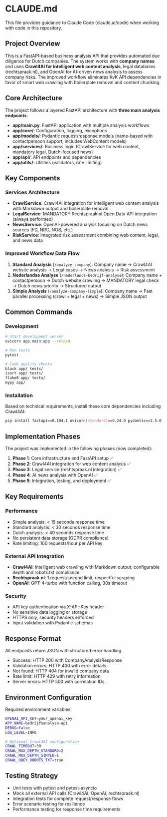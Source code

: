 # CLAUDE.md

This file provides guidance to Claude Code (claude.ai/code) when working with code in this repository.

## Project Overview

This is a FastAPI-based business analysis API that provides automated due diligence for Dutch companies. The system works with **company names** and uses **Crawl4AI for intelligent web content analysis**, legal databases (rechtspraak.nl), and OpenAI for AI-driven news analysis to assess company risks. The improved workflow eliminates KvK API dependencies in favor of smart web crawling with boilerplate removal and content chunking.

## Core Architecture

The project follows a layered FastAPI architecture with **three main analysis endpoints**:

- **app/main.py**: FastAPI application with multiple analysis workflows
- **app/core/**: Configuration, logging, exceptions
- **app/models/**: Pydantic request/response models (name-based with contactpersoon support, includes WebContent models)
- **app/services/**: Business logic (CrawlService for web content, mandatory legal, Dutch-focused news)
- **app/api/**: API endpoints and dependencies
- **app/utils/**: Utilities (validators, rate limiting)

## Key Components

### Services Architecture
- **CrawlService**: Crawl4AI integration for intelligent web content analysis with Markdown output and boilerplate removal
- **LegalService**: MANDATORY Rechtspraak.nl Open Data API integration (always performed)
- **NewsService**: OpenAI-powered analysis focusing on Dutch news sources (FD, NRC, NOS, etc.)
- **RiskService**: Integrated risk assessment combining web content, legal, and news data

### Improved Workflow Data Flow
1. **Standard Analysis** (`/analyze-company`): Company name → Crawl4AI website analysis → Legal cases → News analysis → Risk assessment
2. **Nederlandse Analyse** (`/nederlands-bedrijf-analyse`): Company name + contactpersoon → Dutch website crawling → MANDATORY legal check → Dutch news priority → Structured output
3. **Simple Analysis** (`/analyze-company-simple`): Company name → Fast parallel processing (crawl + legal + news) → Simple JSON output

## Common Commands

### Development
```bash
# Start development server
uvicorn app.main:app --reload

# Run tests
pytest

# Code quality checks
black app/ tests/
isort app/ tests/
flake8 app/ tests/
mypy app/
```

### Installation
Based on technical requirements, install these core dependencies including Crawl4AI:
```bash
pip install fastapi==0.104.1 uvicorn[standard]==0.24.0 pydantic==2.5.0 httpx==0.25.2 beautifulsoup4==4.12.2 lxml==4.9.3 openai==1.3.0 python-decouple==3.8 structlog==23.2.0 tenacity==8.2.3 crawl4ai==0.3.74
```

## Implementation Phases

The project was implemented in the following phases (now completed):
1. **Phase 1**: Core infrastructure and FastAPI setup ✅
2. **Phase 2**: Crawl4AI integration for web content analysis ✅ 
3. **Phase 3**: Legal service (rechtspraak.nl integration) ✅
4. **Phase 4**: AI news analysis with OpenAI ✅
5. **Phase 5**: Integration, testing, and deployment ✅

## Key Requirements

### Performance
- Simple analysis: < 15 seconds response time
- Standard analysis: < 30 seconds response time
- Dutch analysis: < 40 seconds response time
- No persistent data storage (GDPR compliance)
- Rate limiting: 100 requests/hour per API key

### External API Integration
- **Crawl4AI**: Intelligent web crawling with Markdown output, configurable depth and robots.txt compliance
- **Rechtspraak.nl**: 1 request/second limit, respectful scraping
- **OpenAI**: GPT-4-turbo with function calling, 30s timeout

### Security
- API key authentication via X-API-Key header
- No sensitive data logging or storage
- HTTPS only, security headers enforced
- Input validation with Pydantic schemas

## Response Format

All endpoints return JSON with structured error handling:
- Success: HTTP 200 with CompanyAnalysisResponse
- Validation errors: HTTP 400 with error details
- Not found: HTTP 404 for invalid company data
- Rate limit: HTTP 429 with retry information
- Server errors: HTTP 500 with correlation IDs

## Environment Configuration

Required environment variables:
```bash
OPENAI_API_KEY=your_openai_key
APP_NAME=bedrijfsanalyse-api
DEBUG=false
LOG_LEVEL=INFO

# Optional Crawl4AI configuration
CRAWL_TIMEOUT=30
CRAWL_MAX_DEPTH_STANDARD=2
CRAWL_MAX_DEPTH_SIMPLE=1
CRAWL_OBEY_ROBOTS_TXT=true
```

## Testing Strategy

- Unit tests with pytest and pytest-asyncio
- Mock all external API calls (Crawl4AI, OpenAI, rechtspraak.nl)
- Integration tests for complete request/response flows
- Error scenario testing for resilience
- Performance testing for response time requirements